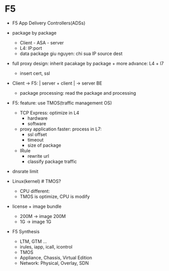 # F5
- F5 App Delivery Controllers(ADSs)
- package by package
    - Client - ASA - server
    - L4: IP:port
    - data package giu nguyen: chi sua IP source dest
- full proxy design: inherit pacakage by package + more advance: L4 + l7
    - insert cert, ssl
- Client -> F5: | server + client | -> server BE
    - package processing: read the package and processing

- F5: feature: use TMOS(traffic management OS)
    - TCP Express: optimize in L4 
        - hardware
        - software
    - proxy application faster: process in L7:
        - ssl offset
        - timeout
        - size of package
    - IRule
        - rewrite url
        - classify package traffic

- dnsrate limit

- Linux(kernel) # TMOS?
    - CPU different:
    - TMOS is optimize, CPU is modify 

- license + image bundle
    - 200M -> image 200M
    - 1G -> image 1G

- F5 Synthesis
    - LTM, GTM ...
    - irules, iapp, icall, icontrol
    - TMOS
    - Appliance, Chassis, Virtual Edition
    - Network: Physical, Overlay, SDN
